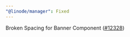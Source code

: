 ```yaml
---
"@linode/manager": Fixed
---
```


Broken Spacing for Banner Component ([#12328](https://github.com/linode/manager/pull/12328))
